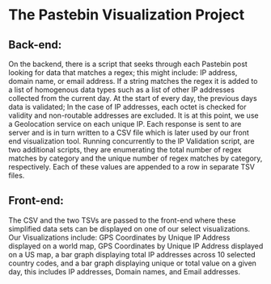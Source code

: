 # The Pastebin Visualization Project
## Back-end:

On the backend, there is a script that seeks through each Pastebin post looking for data that matches a regex; this might include: IP address, domain name, or email address. If a string matches the regex it is added to a list of homogenous data types such as a list of other IP addresses collected from the current day. At the start of every day, the previous days data is validated; In the case of IP addresses, each octet is checked for validity and non-routable addresses are excluded. It is at this point, we use a Geolocation service on each unique IP. Each response is sent to are server and is in turn written to a CSV file which is later used by our front end visualization tool. Running concurrently to the IP Validation script, are two additional scripts, they are enumerating the total number of regex matches by category and the unique number of regex matches by category, respectively. Each of these values are appended to a row in separate TSV files.

## Front-end:

The CSV and the two TSVs are passed to the front-end where these simplified data sets can be displayed on one of our select visualizations. Our Visualizations include: GPS Coordinates by Unique IP Address displayed on a world map, GPS Coordinates by Unique IP Address displayed on a US map,  a bar graph displaying total IP addresses across 10 selected country codes, and a bar graph displaying unique or total value on a given day, this includes IP addresses, Domain names, and Email addresses.

